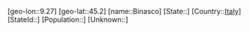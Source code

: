 ﻿---
location: [45.2,9.27]
type: City
tags:
- geo/City


SpocWebEntityId: 29188
isDeleted: false
confidential: public

---
[geo-lon::9.27]
[geo-lat::45.2]
[name::Binasco]
[State::]
[Country::[Italy](geo/Continent/Europe/Italy.md)]
[StateId::]
[Population::]
[Unknown::]


